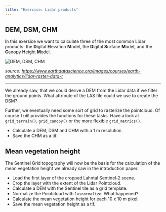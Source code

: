 ```yaml
--- 
title: "Exercise: Lidar products"
---
```



## DEM, DSM, CHM

In this exersice we want to calculate three of the most common Lidar products:
the **D**igital **E**levation **M**odel, the **D**igital **S**urface **M**odel, and the **C**anopy **H**eight **M**odel.

![DEM, DSM, CHM](https://www.earthdatascience.org/images/courses/earth-analytics/lidar-raster-data-r/lidarTree-height.png)

*source: https://www.earthdatascience.org/images/courses/earth-analytics/lidar-raster-data-r*

---

We already saw, that we could derive a DEM from the Lidar data if we filter the ground points.
What attribute of the LAS file could we use to create the DSM?

Further, we eventually need some sort of grid to rasterize the pointcloud.
Of course `lidR` provides the functions for these tasks. Have a look at `grid_terrain()`, `grid_canopy()` or the more flexible `grid_metrics()`.

* Calculate a DEM, DSM and CHM with a 1 m resolution.
* Save the CHM as a tif.


## Mean vegetation height


The Sentinel Grid topography will now be the basis for the calculation of the mean vegetation height we already saw in the introduction paper.

* Load the first layer of the cropped Lahntal Sentinel-2 scene.
* Crop the layer with the extent of the Lidar Pointcloud.
* Calculate a DEM with the Sentinel tile as a grid template.
* Normalize the Pointcloud with `lasnormalize`. What happened?
* Calculate the mean vegetation height for each 10 x 10 m pixel.
* Save the mean vegetation height as a tif.








